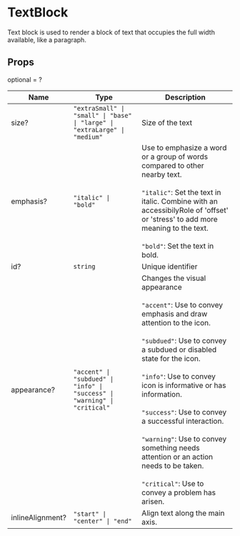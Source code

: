 # TextBlock

Text block is used to render a block of text that occupies the full width available, like a paragraph.

## Props
optional = ?

| Name | Type | Description |
| --- | --- | --- |
| size? | <code>"extraSmall" &#124; "small" &#124; "base" &#124; "large" &#124; "extraLarge" &#124; "medium"</code> | Size of the text |
| emphasis? | <code>"italic" &#124; "bold"</code> | Use to emphasize a word or a group of words compared to other nearby text.<br /><br /><code>"italic"</code>: Set the text in italic. Combine with an accessibilyRole of 'offset' or 'stress' to add more meaning to the text.<br /><br /><code>"bold"</code>: Set the text in bold. |
| id? | <code>string</code> | Unique identifier |
| appearance? | <code>"accent" &#124; "subdued" &#124; "info" &#124; "success" &#124; "warning" &#124; "critical"</code> | Changes the visual appearance<br /><br /><code>"accent"</code>: Use to convey emphasis and draw attention to the icon.<br /><br /><code>"subdued"</code>: Use to convey a subdued or disabled state for the icon.<br /><br /><code>"info"</code>: Use to convey icon is informative or has information.<br /><br /><code>"success"</code>: Use to convey a successful interaction.<br /><br /><code>"warning"</code>: Use to convey something needs attention or an action needs to be taken.<br /><br /><code>"critical"</code>: Use to convey a problem has arisen. |
| inlineAlignment? | <code>"start" &#124; "center" &#124; "end"</code> | Align text along the main axis. |